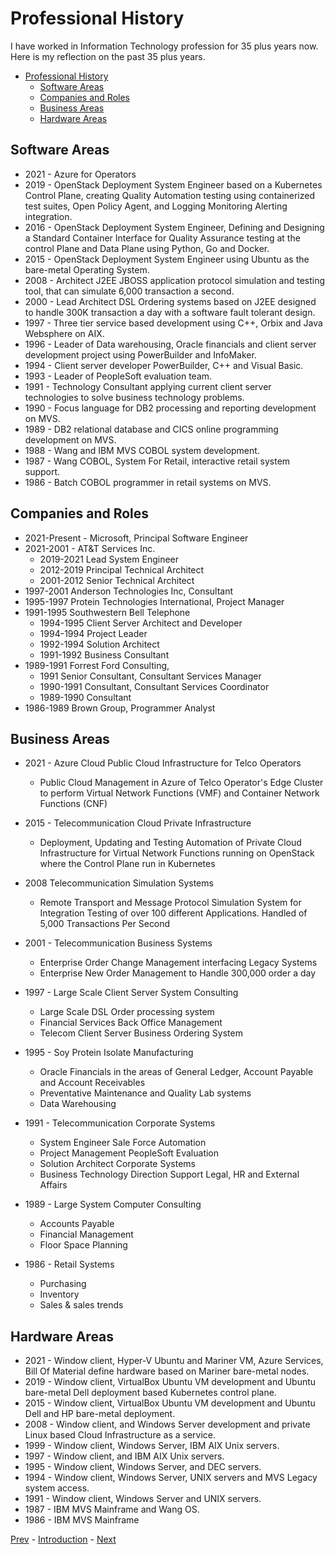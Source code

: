 # Professional History

I have worked in Information Technology profession for 35 plus years now.
Here is my reflection on the past 35 plus years.

- [Professional History](#professional-history)
  - [Software Areas](#software-areas)
  - [Companies and Roles](#companies-and-roles)
  - [Business Areas](#business-areas)
  - [Hardware Areas](#hardware-areas)

## Software Areas

- 2021 - Azure for Operators
- 2019 - OpenStack Deployment System Engineer based on a Kubernetes Control Plane, creating Quality Automation
   testing using containerized test suites, Open Policy Agent, and Logging Monitoring Alerting integration.
- 2016 - OpenStack Deployment System Engineer, Defining and Designing a Standard Container Interface for Quality Assurance
   testing at the control Plane and Data Plane using Python, Go and Docker.
- 2015 - OpenStack Deployment System Engineer using Ubuntu as the bare-metal Operating System.
- 2008 - Architect J2EE JBOSS application protocol simulation and testing tool, that can simulate 6,000 transaction a second.
- 2000 - Lead Architect DSL Ordering systems based on J2EE designed to handle 300K transaction a day with a software
  fault tolerant design.
- 1997 - Three tier service based development using C++, Orbix and Java Websphere on AIX.
- 1996 - Leader of Data warehousing, Oracle financials and client server development project using PowerBuilder and InfoMaker.
- 1994 - Client server developer PowerBuilder, C++ and Visual Basic.
- 1993 - Leader of PeopleSoft evaluation team.
- 1991 - Technology Consultant applying current client server technologies to solve business technology problems.
- 1990 - Focus language for DB2 processing and reporting development on MVS.
- 1989 - DB2 relational database and CICS online programming development on MVS.
- 1988 - Wang and IBM MVS COBOL system development.
- 1987 - Wang COBOL, System For Retail, interactive retail system support.
- 1986 - Batch COBOL programmer in retail systems on MVS.

## Companies and Roles

- 2021-Present - Microsoft, Principal Software Engineer
- 2021-2001 - AT&T Services Inc.
  - 2019-2021 Lead System Engineer
  - 2012-2019 Principal Technical Architect
  - 2001-2012 Senior Technical Architect
- 1997-2001 Anderson Technologies Inc, Consultant
- 1995-1997 Protein Technologies International, Project Manager
- 1991-1995 Southwestern Bell Telephone
  - 1994-1995 Client Server Architect and Developer
  - 1994-1994 Project Leader
  - 1992-1994 Solution Architect
  - 1991-1992 Business Consultant
- 1989-1991 Forrest Ford Consulting,
  - 1991 Senior Consultant, Consultant Services Manager
  - 1990-1991 Consultant, Consultant Services Coordinator
  - 1989-1990 Consultant
- 1986-1989 Brown Group, Programmer Analyst

## Business Areas

- 2021 - Azure Cloud Public Cloud Infrastructure for Telco Operators
  - Public Cloud Management in Azure of Telco Operator's Edge Cluster to perform Virtual Network Functions (VMF)
  and Container Network Functions (CNF)

- 2015 - Telecommunication Cloud Private Infrastructure
  - Deployment, Updating and Testing Automation of Private Cloud Infrastructure for Virtual Network Functions running
  on OpenStack where the Control Plane run in Kubernetes

- 2008 Telecommunication Simulation Systems
  - Remote Transport and Message Protocol Simulation System for Integration Testing of over 100 different Applications.
  Handled of 5,000 Transactions Per Second

- 2001 - Telecommunication Business Systems
  - Enterprise Order Change Management interfacing Legacy Systems
  - Enterprise New Order Management to Handle 300,000 order a day

- 1997 - Large Scale Client Server System Consulting
  - Large Scale DSL Order processing system
  - Financial Services Back Office Management
  - Telecom Client Server Business Ordering System

- 1995 - Soy Protein Isolate Manufacturing
  - Oracle Financials in the areas of General Ledger, Account Payable and Account Receivables
  - Preventative Maintenance and Quality Lab systems
  - Data Warehousing

- 1991 - Telecommunication Corporate Systems
  - System Engineer Sale Force Automation
  - Project Management PeopleSoft Evaluation
  - Solution Architect Corporate Systems
  - Business Technology Direction Support Legal, HR and External Affairs

- 1989 - Large System Computer Consulting
  - Accounts Payable
  - Financial Management
  - Floor Space Planning

- 1986 - Retail Systems
  - Purchasing
  - Inventory
  - Sales & sales trends

## Hardware Areas

- 2021 - Window client, Hyper-V Ubuntu and Mariner VM, Azure Services, Bill Of Material define hardware based
   on Mariner bare-metal nodes.
- 2019 - Window client, VirtualBox Ubuntu VM development and Ubuntu bare-metal Dell deployment based Kubernetes control plane.
- 2015 - Window client, VirtualBox Ubuntu VM development and Ubuntu Dell and HP bare-metal deployment.
- 2008 - Window client, and Windows Server development and private Linux based Cloud Infrastructure as a service.
- 1999 - Window client, Windows Server, IBM AIX Unix servers.
- 1997 - Window client, and IBM AIX Unix servers.
- 1995 - Window client, Windows Server, and DEC servers.
- 1994 - Window client, Windows Server, UNIX servers and MVS Legacy system access.
- 1991 - Window client, Windows Server and UNIX servers.
- 1987 - IBM MVS Mainframe and Wang OS.
- 1986 - IBM MVS Mainframe

[Prev](experience.md) - [Introduction](introduction.md) - [Next](podcasts.md)
